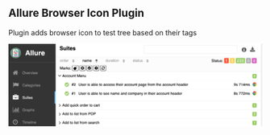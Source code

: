 ## Allure Browser Icon Plugin

Plugin adds browser icon to test tree based on their tags

![Demo](img/Demo.png)